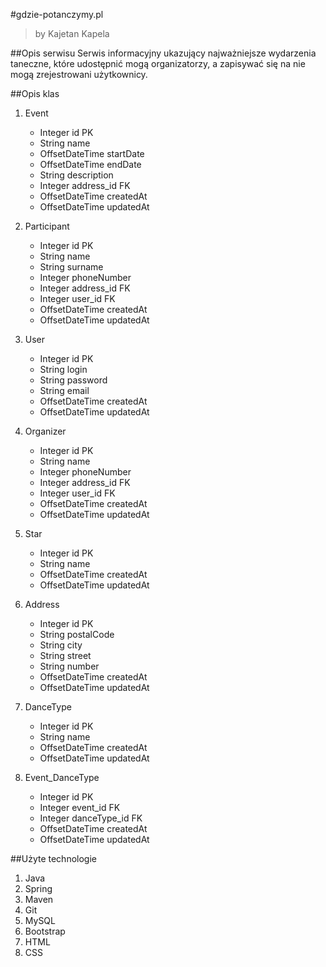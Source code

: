 #gdzie-potanczymy.pl
>by Kajetan Kapela

##Opis serwisu
Serwis informacyjny ukazujący najważniejsze wydarzenia taneczne, które udostępnić mogą organizatorzy, a zapisywać się na nie mogą zrejestrowani użytkownicy.

##Opis klas
1. Event
    * Integer id PK
    * String name
    * OffsetDateTime startDate
    * OffsetDateTime endDate
    * String description
    * Integer address_id FK
    * OffsetDateTime createdAt
    * OffsetDateTime updatedAt
    
2. Participant
    * Integer id PK
    * String name
    * String surname
    * Integer phoneNumber
    * Integer address_id FK
    * Integer user_id FK
    * OffsetDateTime createdAt
    * OffsetDateTime updatedAt
    
3. User
    * Integer id PK
    * String login
    * String password
    * String email
    * OffsetDateTime createdAt
    * OffsetDateTime updatedAt
    
4. Organizer
    * Integer id PK
    * String name
    * Integer phoneNumber
    * Integer address_id FK
    * Integer user_id FK
    * OffsetDateTime createdAt
    * OffsetDateTime updatedAt
    
5. Star
    * Integer id PK
    * String name
    * OffsetDateTime createdAt
    * OffsetDateTime updatedAt
    
6. Address
    * Integer id PK
    * String postalCode
    * String city
    * String street
    * String number
    * OffsetDateTime createdAt
    * OffsetDateTime updatedAt
    
7. DanceType
    * Integer id PK
    * String name
    * OffsetDateTime createdAt
    * OffsetDateTime updatedAt

8. Event_DanceType
    * Integer id PK
    * Integer event_id FK
    * Integer danceType_id FK
    * OffsetDateTime createdAt
    * OffsetDateTime updatedAt
    
##Użyte technologie
1. Java
2. Spring
3. Maven
4. Git
5. MySQL
6. Bootstrap
7. HTML
8. CSS